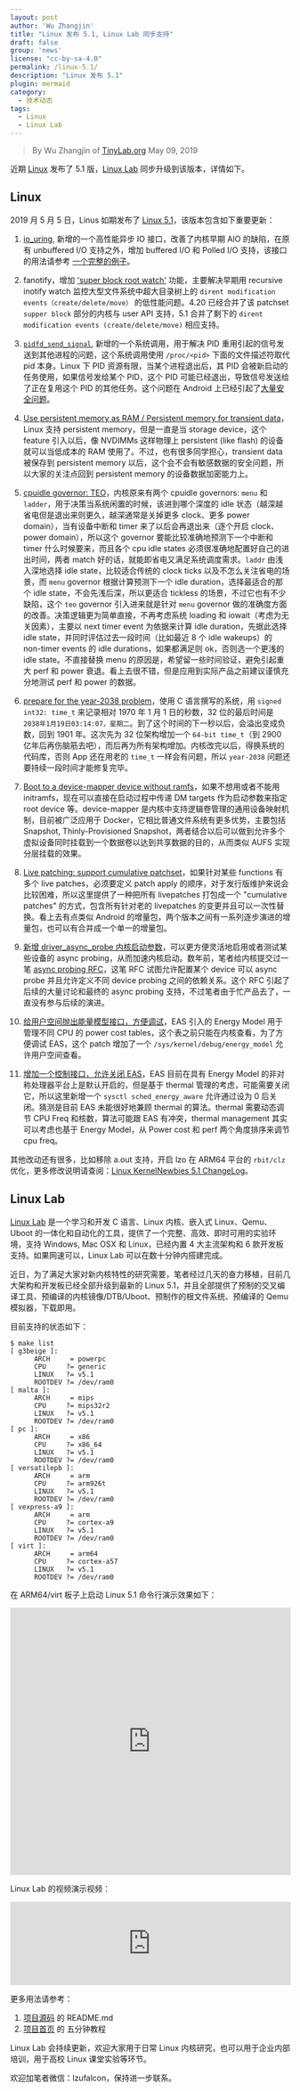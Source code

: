 ```yaml
---
layout: post
author: 'Wu Zhangjin'
title: "Linux 发布 5.1, Linux Lab 同步支持"
draft: false
group: 'news'
license: "cc-by-sa-4.0"
permalink: /linux-5.1/
description: "Linux 发布 5.1"
plugin: mermaid
category:
  - 技术动态
tags:
  - Linux
  - Linux Lab
---
```


> By Wu Zhangjin of [TinyLab.org][1]
> May 09, 2019

近期 [Linux][20] 发布了 5.1 版，[Linux Lab][21] 同步升级到该版本，详情如下。

## Linux

2019 月 5 月 5 日，Linus 如期发布了 [Linux 5.1][2]，该版本包含如下重要更新：

1. [io_uring][3], 新增的一个高性能异步 IO 接口，改善了内核早期 AIO 的缺陷，在原有 unbuffered I/O 支持之外，增加 buffered I/O 和 Polled I/O 支持，该接口的用法请参考 [一个完整的例子][19]。

2. fanotify，增加 ['super block root watch'][4] 功能，主要解决早期用 recursive inotify watch 监控大型文件系统中超大目录树上的 `dirent modification events（create/delete/move）` 的低性能问题。4.20 已经合并了该 patchset `supper block` 部分的内核与 user API 支持，5.1 合并了剩下的 `dirent modification events (create/delete/move)` 相应支持。

3. [`pidfd_send_signal`][5], 新增的一个系统调用，用于解决 PID 重用引起的信号发送到其他进程的问题，这个系统调用使用 `/proc/<pid>` 下面的文件描述符取代 pid 本身。Linux 下 PID 资源有限，当某个进程退出后，其 PID 会被新启动的任务使用，如果信号发给某个 PID，这个 PID 可能已经退出，导致信号发送给了正在复用这个 PID 的其他任务。这个问题在 Android 上已经引起了[大量安全问题][6]。

4. [Use persistent memory as RAM / Persistent memory for transient data][7]，Linux 支持 persistent memory，但是一直是当 storage device，这个 feature 引入以后，像 NVDIMMs 这样物理上 persistent (like flash) 的设备就可以当低成本的 RAM 使用了。不过，也有很多同学担心，transient data 被保存到 persistent memory 以后，这个会不会有敏感数据的安全问题，所以大家的关注点回到 persistent memory 的设备数据加密能力上。

5. [cpuidle governor: TEO][8]，内核原来有两个 cpuidle governors: `menu` 和 `ladder`，用于决策当系统闲置的时候，该进到哪个深度的 idle 状态（越深越省电但是退出来则更久，越深通常是关掉更多 clock、更多 power domain），当有设备中断和 timer 来了以后会再退出来（逐个开启 clock、power domain），所以这个 governor 要能比较准确地预测下一个中断和 timer 什么时候要来，而且各个 cpu idle states 必须很准确地配置好自己的进出时间，两者 match 好的话，就能即省电又满足系统调度需求。`laddr` 由浅入深地选择 idle state，比较适合传统的 clock ticks 以及不怎么关注省电的场景，而 `menu` governor 根据计算预测下一个 idle duration，选择最适合的那个 idle state，不会先浅后深，所以更适合 tickless 的场景，不过它也有不少缺陷，这个 `teo` governor 引入进来就是针对 `menu` governor 做的准确度方面的改善。决策逻辑更为简单直接，不再考虑系统 loading 和 iowait（考虑为无关因素），主要以 next timer event 为依据来计算 idle duration，先据此选择 idle state，并同时评估过去一段时间（比如最近 8 个 idle wakeups）的 non-timer events 的 idle durations，如果都满足则 ok，否则选一个更浅的 idle state。不直接替换 menu 的原因是，希望留一些时间验证，避免引起重大 perf 和 power 衰退。看上去很不错，但是应用到实际产品之前建议谨慎充分地测试 perf 和 power 的数据。

6. [prepare for the year-2038 problem][9]，使用 C 语言撰写的系统，用 `signed int32: time_t` 来记录相对 1970 年 1 月 1 日的秒数，32 位的最后时间是 `2038年1月19日03:14:07，星期二`。到了这个时间的下一秒以后，会溢出变成负数，回到 1901 年。这次先为 32 位架构增加一个 `64-bit time_t`（到 2900 亿年后再伤脑筋去吧），而后再为所有架构增加。内核改完以后，得换系统的代码库，否则 App 还在用老的 `time_t` 一样会有问题，所以 `year-2038` 问题还要持续一段时间才能修复完毕。

7. [Boot to a device-mapper device without ramfs][10]，如果不想用或者不能用 initramfs，现在可以直接在启动过程中传递 DM targets 作为启动参数来指定 root device 等。device-mapper 是内核中支持逻辑卷管理的通用设备映射机制，目前被广泛应用于 Docker，它相比普通文件系统有更多优势，主要包括 Snapshot, Thinly-Provisioned Snapshot，两者结合以后可以做到允许多个虚拟设备同时挂载到一个数据卷以达到共享数据的目的，从而类似 AUFS 实现分层挂载的效果。

8. [Live patching: support cumulative patchset][11]，如果针对某些 functions 有多个 live patches，必须要定义 patch apply 的顺序，对于发行版维护来说会比较困难，所以这里提供了一种把所有 livepatches 打包成一个 "cumulative patches" 的方式，包含所有针对老的 livepatches 的变更并且可以一次性替换。看上去有点类似 Android 的增量包，两个版本之间有一系列逐步演进的增量包，也可以有合并成一个单一的增量包。

9. [新增 driver_async_probe 内核启动参数][12]，可以更方便灵活地启用或者测试某些设备的 async probing，从而加速内核启动。数年前，笔者给内核提交过一笔 [async probing RFC](https://lkml.org/lkml/2014/8/14/11)，这笔 RFC 试图允许配置某个 device 可以 async probe 并且允许定义不同 device probing 之间的依赖关系。这个 RFC 引起了后续的大量讨论和最终的 async probing 支持，不过笔者由于忙产品去了，一直没有参与后续的演进。

10. [给用户空间抛出能量模型接口，方便调试][13]，EAS 引入的 Energy Model 用于管理不同 CPU 的 power cost tables，这个表之前只能在内核查看，为了方便调试 EAS，这个 patch 增加了一个 `/sys/kernel/debug/energy_model` 允许用户空间查看。

11. [增加一个控制接口，允许关闭 EAS][14]，EAS 目前在具有 Energy Model 的非对称处理器平台上是默认开启的，但是基于 thermal 管理的考虑，可能需要关闭它，所以这里新增一个 `sysctl sched_energy_aware` 允许通过设为 0 后关闭。猜测是目前 EAS 未能很好地兼顾 thermal 的算法。thermal 需要动态调节 CPU Freq 和核数，算法可能跟 EAS 有冲突，thermal management 其实可以考虑也基于 Energy Model，从 Power cost 和 perf 两个角度排序来调节 cpu freq。

其他改动还有很多，比如移除 a.out 支持，开启 lzo 在 ARM64 平台的 `rbit/clz` 优化，更多修改说明请查阅：[Linux KernelNewbies 5.1 ChangeLog][15]。

## Linux Lab

[Linux Lab][21] 是一个学习和开发 C 语言、Linux 内核、嵌入式 Linux、Qemu、Uboot 的一体化和自动化的工具，提供了一个完整、高效、即时可用的实验环境，支持 Windows, Mac OSX 和 Linux，已经内置 4 大主流架构和 6 款开发板支持。如果网速可以，Linux Lab 可以在数十分钟内搭建完成。

近日，为了满足大家对新内核特性的研究需要，笔者经过几天的奋力移植，目前几大架构和开发板已经全部升级到最新的 Linux 5.1，并且全部提供了预制的交叉编译工具、预编译的内核镜像/DTB/Uboot、预制作的根文件系统、预编译的 Qemu 模拟器，下载即用。

目前支持的状态如下：

    $ make list
    [ g3beige ]:
          ARCH     = powerpc
          CPU     ?= generic
          LINUX   ?= v5.1
          ROOTDEV ?= /dev/ram0
    [ malta ]:
          ARCH     = mips
          CPU     ?= mips32r2
          LINUX   ?= v5.1
          ROOTDEV ?= /dev/ram0
    [ pc ]:
          ARCH     = x86
          CPU     ?= x86_64
          LINUX   ?= v5.1
          ROOTDEV ?= /dev/ram0
    [ versatilepb ]:
          ARCH     = arm
          CPU     ?= arm926t
          LINUX   ?= v5.1
          ROOTDEV ?= /dev/ram0
    [ vexpress-a9 ]:
          ARCH     = arm
          CPU     ?= cortex-a9
          LINUX   ?= v5.1
          ROOTDEV ?= /dev/ram0
    [ virt ]:
          ARCH     = arm64
          CPU     ?= cortex-a57
          LINUX   ?= v5.1
          ROOTDEV ?= /dev/ram0

在 ARM64/virt 板子上启动 Linux 5.1 命令行演示效果如下：

<iframe src="http://showterm.io/9275515b44d208d9559aa" width="100%" height="480" marginheight="0" marginwidth="0" frameborder="0" scrolling="no" border="0" allowfullscreen></iframe>

Linux Lab 的视频演示视频：

<iframe src="http://showdesk.io/7977891c1d24e38dffbea1b8550ffbb8/?f=1" width="100%" marginheight="0" marginwidth="0" frameborder="0" scrolling="no" border="0" allowfullscreen></iframe>

更多用法请参考：

1. [项目源码][22] 的 README.md
2. [项目首页][21] 的 五分钟教程

Linux Lab 会持续更新，欢迎大家用于日常 Linux 内核研究，也可以用于企业内部培训，用于高校 Linux 课堂实验等环节。

欢迎加笔者微信：lzufalcon，保持进一步联系。

[22]: https://github.com/tinyclub/linux-lab.git
[21]: /linux-lab/
[20]: http://www.kernel.org
[19]: http://git.kernel.dk/cgit/fio/plain/t/io_uring.c


[15]: https://kernelnewbies.org/Linux_5.1
[14]: https://git.kernel.org/pub/scm/linux/kernel/git/torvalds/linux.git/commit/?id=8d5d0cfb63cbcb4005e19a332b31d687b1d01e58
[13]: https://git.kernel.org/linus/9cac42d0645ceb2ca8b815cee04810ec9b0d13b3
[12]: https://git.kernel.org/linus/1ea61b68d0f8685775c897c2de040c73b8d1c56a
[11]: https://git.kernel.org/pub/scm/linux/kernel/git/torvalds/linux.git/tree/Documentation/livepatch/cumulative-patches.txt?id=c4e6874f2a2965e932f4a5cf2631bc6024e55021
[10]: https://git.kernel.org/pub/scm/linux/kernel/git/torvalds/linux.git/plain/Documentation/device-mapper/dm-init.txt?id=6bbc923dfcf57d6b97388819a7393835664c7a8e
[9]: https://lwn.net/Articles/776435/
[8]: https://lwn.net/Articles/775618/
[7]: https://lwn.net/Articles/777212/
[6]: https://lkml.org/lkml/2019/3/31/5
[5]: https://lwn.net/Articles/773459/
[4]: https://github.com/amir73il/fsnotify-utils/wiki/Super-block-root-watch
[3]: https://lwn.net/Articles/776703/
[2]: https://lkml.org/lkml/2019/5/5/278
[1]: http://tinylab.org
